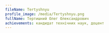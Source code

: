 ```yaml
---
fileName: Tertyshnyu
profile_image: /media/Tertyshnyu.png
fullName: Тертишний Олег Олександрович
achievements: кандидат технічних наук, доцент
---
```

